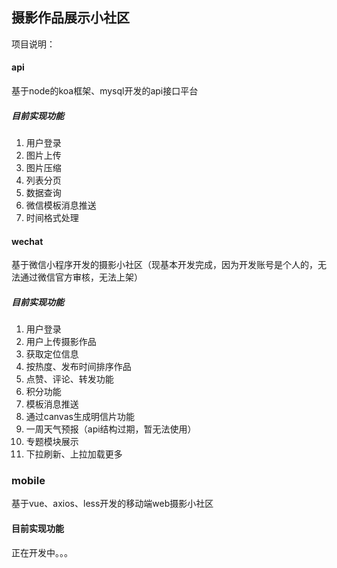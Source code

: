## 摄影作品展示小社区
项目说明：
#### api
基于node的koa框架、mysql开发的api接口平台
##### 目前实现功能
1. 用户登录
2. 图片上传
3. 图片压缩
4. 列表分页
5. 数据查询
6. 微信模板消息推送
7. 时间格式处理


#### wechat
基于微信小程序开发的摄影小社区（现基本开发完成，因为开发账号是个人的，无法通过微信官方审核，无法上架）
##### 目前实现功能
1. 用户登录
2. 用户上传摄影作品
3. 获取定位信息
4. 按热度、发布时间排序作品
5. 点赞、评论、转发功能
6. 积分功能
7. 模板消息推送
8. 通过canvas生成明信片功能
9. 一周天气预报（api结构过期，暂无法使用）
10. 专题模块展示
11. 下拉刷新、上拉加载更多

### mobile
基于vue、axios、less开发的移动端web摄影小社区
#### 目前实现功能
正在开发中。。。
